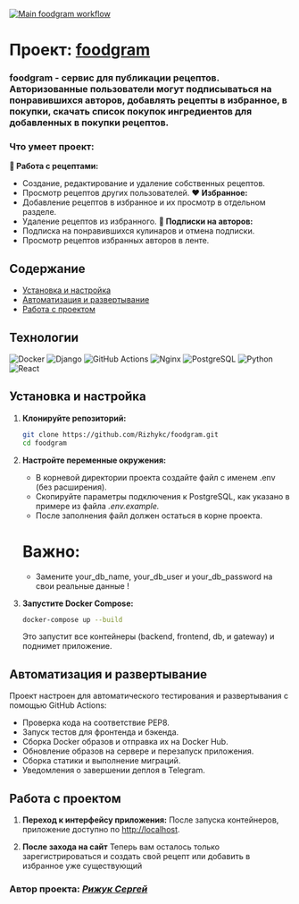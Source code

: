 [![Main foodgram workflow](https://github.com/Rizhykc/foodgram/actions/workflows/main.yml/badge.svg)](https://github.com/Rizhykc/foodgram/actions/workflows/main.yml)
# Проект: [foodgram](https://foodgram-blog.serveblog.net/)
### foodgram - сервис для публикации рецептов. Авторизованные пользователи могут подписываться на понравившихся авторов, добавлять рецепты в избранное, в покупки, скачать список покупок ингредиентов для добавленных в покупки рецептов.

### Что умеет проект:

**📝 Работа с рецептами:**
- Создание, редактирование и удаление собственных рецептов.
- Просмотр рецептов других пользователей.
**❤️ Избранное:**
- Добавление рецептов в избранное и их просмотр в отдельном разделе.
- Удаление рецептов из избранного.
**📌 Подписки на авторов:**
- Подписка на понравившихся кулинаров и отмена подписки.
- Просмотр рецептов избранных авторов в ленте.

## Содержание

- [Установка и настройка](#установка-и-настройка)
- [Автоматизация и развертывание](#автоматизация-и-развертывание)
- [Работа с проектом](#работа-с-проектом)

## Технологии
![Docker](https://img.shields.io/badge/Docker-2496ED?logo=docker&logoColor=white)
![Django](https://img.shields.io/badge/Django-3.2-0C4B33?style=flat-square&logo=django&logoColor=white&labelColor=0C4B33)
![GitHub Actions](https://img.shields.io/badge/GitHub_Actions-2088FF?logo=github-actions&logoColor=white)
![Nginx](https://img.shields.io/badge/Nginx-009639?logo=nginx&logoColor=white)
![PostgreSQL](https://img.shields.io/badge/PostgreSQL-336791?logo=postgresql&logoColor=white)
![Python](https://img.shields.io/badge/Python-3.9.13-%23254F72?style=flat-square&logo=python&logoColor=yellow&labelColor=254f72)
![React](https://img.shields.io/badge/React-61DAFB?logo=react&logoColor=black)

## Установка и настройка

1. **Клонируйте репозиторий:**
   ```bash
   git clone https://github.com/Rizhykc/foodgram.git
   cd foodgram
   ```

2. **Настройте переменные окружения:**
   - В корневой директории проекта создайте файл с именем .env (без расширения).
   - Скопируйте параметры подключения к PostgreSQL, как указано в примере из файла *.env.example.*
   - После заполнения файл должен остаться в корне проекта.
   # Важно: 
   - Замените your_db_name, your_db_user и your_db_password на свои реальные данные !
3. **Запустите Docker Compose:**
   ```bash
   docker-compose up --build
   ```

   Это запустит все контейнеры (backend, frontend, db, и gateway) и поднимет приложение.

## Автоматизация и развертывание

Проект настроен для автоматического тестирования и развертывания с помощью GitHub Actions:
- Проверка кода на соответствие PEP8.
- Запуск тестов для фронтенда и бэкенда.
- Сборка Docker образов и отправка их на Docker Hub.
- Обновление образов на сервере и перезапуск приложения.
- Сборка статики и выполнение миграций.
- Уведомления о завершении деплоя в Telegram.

## Работа с проектом

1. **Переход к интерфейсу приложения:**
   После запуска контейнеров, приложение доступно по [http://localhost](http://localhost:7000).

2. **После захода на сайт**
   Теперь вам осталось только зарегистрироваться и создать свой рецепт или добавить в избранное уже существующий

### Автор проекта: [*Рижук Сергей*](https://github.com/Rizhykc)
